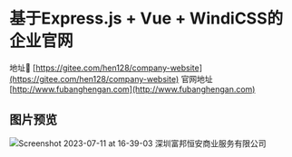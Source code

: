 # 基于Express.js + Vue + WindiCSS的企业官网

地址🧭 [https://gitee.com/hen128/company-website](https://gitee.com/hen128/company-website)
官网地址 [http://www.fubanghengan.com](http://www.fubanghengan.com)

## 图片预览 

![Screenshot 2023-07-11 at 16-39-03 深圳富邦恒安商业服务有限公司](https://cloud.zengweihao.cn/typora/2023-07-11/20230711163932.png)
